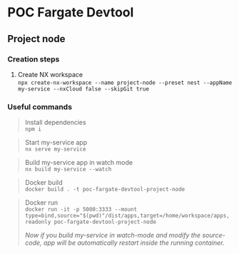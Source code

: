 # POC Fargate Devtool

## Project node

### Creation steps

1. Create NX workspace  
`npx create-nx-workspace --name project-node --preset nest --appName my-service --nxCloud false --skipGit true`

### Useful commands

> Install dependencies  
`npm i`

> Start my-service app  
`nx serve my-service`

> Build my-service app in watch mode  
`nx build my-service --watch`

> Docker build  
`docker build . -t poc-fargate-devtool-project-node`

> Docker run  
`docker run -it -p 5000:3333 --mount type=bind,source="$(pwd)"/dist/apps,target=/home/workspace/apps,readonly poc-fargate-devtool-project-node`
>
> *Now if you build my-service in watch-mode and modify the source-code, app will be automatically restart inside the running container.*